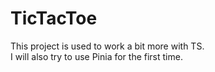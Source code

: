 # TicTacToe
This project is used to work a bit more with TS.<br/>
I will also try to use Pinia for the first time.<br/>

